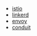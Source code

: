 - [istio](https://istio.io/)
- [linkerd](https://linkerd.io/)
- [envoy](https://www.envoyproxy.io/)
- [conduit](https://conduit.io/)